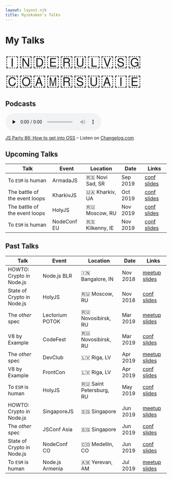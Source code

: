 ```yaml
---
layout: layout.njk
title: Ryzokuken's Talks
---
```

# My Talks

<span id="flags">🇮🇳🇩🇪🇷🇺🇱🇻🇸🇬🇨🇴🇦🇲🇷🇸🇺🇦🇮🇪</span>

## Podcasts

<audio data-theme="night" data-src="https://changelog.com/jsparty/86/embed" src="https://cdn.changelog.com/uploads/jsparty/86/js-party-86.mp3" preload="none" class="changelog-episode" controls></audio><p><a href="https://changelog.com/jsparty/86">JS Party 86: How to get into OSS</a> – Listen on <a href="https://changelog.com/">Changelog.com</a></p><script async src="https://cdn.changelog.com/embed.js"></script>

<div id="tables">

## Upcoming Talks

| Talk | Event | Location | Date | Links |
|---|---|---|---|---|
| To `ESM` is human | ArmadaJS | 🇷🇸 Novi Sad, SR | Sep 2019 | [conf](https://www.armada-js.com/) [slides]()
| The battle of the event loops | KharkivJS | 🇺🇦 Kharkiv, UA | Oct 2019 | [conf]() [slides]()
| The battle of the event loops | HolyJS | 🇷🇺 Moscow, RU | Nov 2019 | [conf]() [slides]()
| To `ESM` is human | NodeConf EU | 🇷🇸 Kilkenny, IE | Nov 2019 | [conf]() [slides]()

## Past Talks

| Talk | Event | Location | Date | Links |
|---|---|---|---|---|
| HOWTO: Crypto in Node.js | Node.js BLR | 🇮🇳 Bangalore, IN | Nov 2018 | [meetup](https://www.meetup.com/Polyglot-Languages-Runtimes-Java-JVM-nodejs-Swift/events/256057028/) [slides](https://docs.google.com/presentation/d/16lufN_MUedOxT4fz4D4IkPcMymxfhq6xgxzYLYZYfbI/present?usp=sharing)
| State of Crypto in Node.js | HolyJS | 🇷🇺 Moscow, RU | Nov 2018 | [conf](https://holyjs-moscow.ru/en/talks/6g4xjkgsnciuakeawk24a6/) [slides](https://docs.google.com/presentation/d/16lufN_MUedOxT4fz4D4IkPcMymxfhq6xgxzYLYZYfbI/present?usp=sharing)
| The *other* spec | Lectorium POTOK | 🇷🇺 Novosibirsk, RU | Mar 2019 | [meetup](https://www.meetup.com/%D0%9B%D0%B5%D0%BA%D1%82%D0%BE%D1%80%D0%B8%D0%B9-%D0%B1%D0%B0%D1%80-%D0%9F%D0%9E%D0%A2%D0%9E%D0%9A/) [slides]()
| V8 by Example | CodeFest | 🇷🇺 Novosibirsk, RU | Mar 2019 | [conf](https://2019.codefest.ru/lecture/1401) [slides](https://docs.google.com/presentation/d/12z2SzP3fNKnAhPOEOsCywBDwVaofpmtksp5XX0aB_v4/present?usp=sharing)
| The *other* spec | DevClub | 🇱🇻 Riga, LV | Apr 2019 | [meetup]() [slides]()
| V8 by Example | FrontCon | 🇱🇻 Riga, LV | Apr 2019 | [conf]() [slides](https://docs.google.com/presentation/d/12z2SzP3fNKnAhPOEOsCywBDwVaofpmtksp5XX0aB_v4/present?usp=sharing)
| To `ESM` is human | HolyJS | 🇷🇺 Saint Petersburg, RU | May 2019 | [conf](https://holyjs-piter.ru/en/) [slides](https://www.icloud.com/keynote/0FTx-eXLlxeo8JHfuWM3cY1FQ#To_ESM_is_human)
| HOWTO: Crypto in Node.js | SingaporeJS | 🇸🇬 Singapore | Jun 2019 | [meetup]() [slides](https://docs.google.com/presentation/d/16lufN_MUedOxT4fz4D4IkPcMymxfhq6xgxzYLYZYfbI/present?usp=sharing)
| The *other* spec | JSConf Asia | 🇸🇬 Singapore | Jun 2019 | [conf](https://www.meetup.com/Singapore-JS/events/261294292/) [slides]()
| State of Crypto in Node.js | NodeConf CO | 🇨🇴 Medellín, CO | Jun 2019 | [conf](https://colombia.nodeconf.com/) [slides](https://www.icloud.com/keynote/0t_AxOq1suixa5WAH0VK0Nm7A#The_state_of_crypto_in_Nodejs)
| To `ESM` is human | Node.js Armenia | 🇦🇲 Yerevan, AM | Jul 2019 | [meetup]() [slides](https://www.icloud.com/keynote/0FTx-eXLlxeo8JHfuWM3cY1FQ#To_ESM_is_human)

</div>

<div id="notice"><p>Cannot display on mobile devices. Please view on a bigger screen.</p></div>

<style>
.container table {
  border-collapse: collapse;
  font-size: 1.4rem;
  width: 100%;
}

#flags {
  font-size: 3rem;
}

.container th,
.container td {
  border: 2px solid black;
  padding: 1rem;
}

#tables {
  display: none;
}

@media only screen and (min-width: 768px) {
  #tables {
    display: block;
  }

  #notice {
    display: none;
  }
}
</style>
